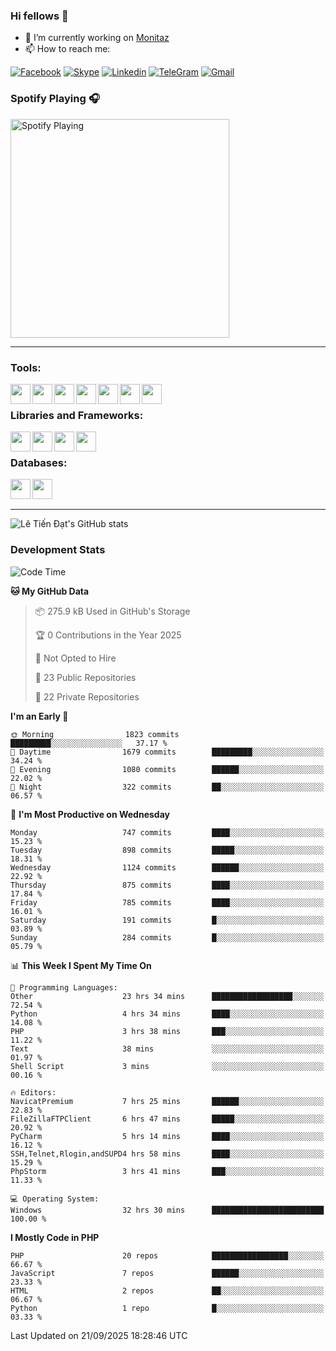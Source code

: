 ### Hi fellows 👋
- 🔭 I’m currently working on [Monitaz](https://monitaz.com/)
- 📫 How to reach me:

[![Facebook](https://img.shields.io/badge/Facebook-0000FF?logo=facebook&logoColor=white)](https://www.facebook.com/le.dat155)
[![Skype](https://img.shields.io/badge/Skype-blue?logo=skype&logoColor=white)](https://join.skype.com/invite/lr2sd8ZndbWr)
[![Linkedin](https://img.shields.io/badge/LinkedIn-0A66C2?logo=linkedin)](https://www.linkedin.com/in/ti%E1%BA%BFn-%C4%91%E1%BA%A1t-l%C3%AA-ba267a232/)
[![TeleGram](https://img.shields.io/badge/telegram-EF0EFF?logo=telegram)](https://t.me/subibi1505)
[![Gmail](https://img.shields.io/badge/Gmail-green?logo=gmail)](mailto:tiendat15599.dev@gmail.com)

### Spotify Playing 🎧
[<img src="https://tiendat-spotify.vercel.app/api/spotify" alt="Spotify Playing" width="350" />](https://open.spotify.com/user/21wi7t5t4zyugx5mgetrdo7xa)

---

### Tools:
<img align='left' height="32" width="32" src="https://upload.wikimedia.org/wikipedia/commons/thumb/c/c9/PhpStorm_Icon.svg/2048px-PhpStorm_Icon.svg.png">
<img align='left' height="32" width="32" src="https://upload.wikimedia.org/wikipedia/commons/thumb/1/1d/PyCharm_Icon.svg/1200px-PyCharm_Icon.svg.png">
<img align='left' height="32" width="32" src="https://cdn2.iconfinder.com/data/icons/pack1-baco-flurry-icons-style/512/XAMPP.png">
<img align='left' height="32" width="32" src="https://www.docker.com/wp-content/uploads/2022/03/vertical-logo-monochromatic.png">
<img align='left' height="32" width="32" src="https://www.mamp.info/images/icons/mamp-pro.png">
<img align='left' height="32" width="32" src="https://www.puttygen.com/wp-content/uploads/2019/05/Termius.png">
<img align='left' height="32" width="32" src="https://1475031.s21i.faiusr.com/4/1/ABUIABAEGAAg3dWc8AUoq7a8hAIwgAg4gAg.png">
<br>

### Libraries and Frameworks:
<img align='left' height="32" width="32" src="https://i0.wp.com/phocode.com/wp-content/uploads/2019/11/scrapyLogo.png?fit=300%2C300&ssl=1&w=640">
<img align='left' height="32" width="32" src="https://upload.wikimedia.org/wikipedia/commons/thumb/9/9a/Laravel.svg/985px-Laravel.svg.png">
<img align='left' height="32" width="32" src="https://cdn.worldvectorlogo.com/logos/codeigniter.svg">
<img align='left' height="32" width="32" src="https://upload.wikimedia.org/wikipedia/commons/thumb/e/ea/Zend-framework.svg/2560px-Zend-framework.svg.png">
<br>

### Databases:
<img align='left' height="32" width="32" src="https://download.logo.wine/logo/MySQL/MySQL-Logo.wine.png">
<img align='left' height="32" width="32" src="https://seeklogo.com/images/E/elasticsearch-logo-C75C4578EC-seeklogo.com.png">

<br>
<br>

---
![Lê Tiến Đạt's GitHub stats](https://github-readme-stats.vercel.app/api?username=tiendat15599&show_icons=true&count_private=true&theme=tokyonight)
### Development Stats


<!--START_SECTION:waka-->
![Code Time](http://img.shields.io/badge/Code%20Time-3%2C287%20hrs%2012%20mins-blue)

**🐱 My GitHub Data** 

> 📦 275.9 kB Used in GitHub's Storage 
 > 
> 🏆 0 Contributions in the Year 2025
 > 
> 🚫 Not Opted to Hire
 > 
> 📜 23 Public Repositories 
 > 
> 🔑 22 Private Repositories 
 > 
**I'm an Early 🐤** 

```text
🌞 Morning                1823 commits        █████████░░░░░░░░░░░░░░░░   37.17 % 
🌆 Daytime                1679 commits        █████████░░░░░░░░░░░░░░░░   34.24 % 
🌃 Evening                1080 commits        ██████░░░░░░░░░░░░░░░░░░░   22.02 % 
🌙 Night                  322 commits         ██░░░░░░░░░░░░░░░░░░░░░░░   06.57 % 
```
📅 **I'm Most Productive on Wednesday** 

```text
Monday                   747 commits         ████░░░░░░░░░░░░░░░░░░░░░   15.23 % 
Tuesday                  898 commits         █████░░░░░░░░░░░░░░░░░░░░   18.31 % 
Wednesday                1124 commits        ██████░░░░░░░░░░░░░░░░░░░   22.92 % 
Thursday                 875 commits         ████░░░░░░░░░░░░░░░░░░░░░   17.84 % 
Friday                   785 commits         ████░░░░░░░░░░░░░░░░░░░░░   16.01 % 
Saturday                 191 commits         █░░░░░░░░░░░░░░░░░░░░░░░░   03.89 % 
Sunday                   284 commits         █░░░░░░░░░░░░░░░░░░░░░░░░   05.79 % 
```


📊 **This Week I Spent My Time On** 

```text
💬 Programming Languages: 
Other                    23 hrs 34 mins      ██████████████████░░░░░░░   72.54 % 
Python                   4 hrs 34 mins       ████░░░░░░░░░░░░░░░░░░░░░   14.08 % 
PHP                      3 hrs 38 mins       ███░░░░░░░░░░░░░░░░░░░░░░   11.22 % 
Text                     38 mins             ░░░░░░░░░░░░░░░░░░░░░░░░░   01.97 % 
Shell Script             3 mins              ░░░░░░░░░░░░░░░░░░░░░░░░░   00.16 % 

🔥 Editors: 
NavicatPremium           7 hrs 25 mins       ██████░░░░░░░░░░░░░░░░░░░   22.83 % 
FileZillaFTPClient       6 hrs 47 mins       █████░░░░░░░░░░░░░░░░░░░░   20.92 % 
PyCharm                  5 hrs 14 mins       ████░░░░░░░░░░░░░░░░░░░░░   16.12 % 
SSH,Telnet,Rlogin,andSUPD4 hrs 58 mins       ████░░░░░░░░░░░░░░░░░░░░░   15.29 % 
PhpStorm                 3 hrs 41 mins       ███░░░░░░░░░░░░░░░░░░░░░░   11.33 % 

💻 Operating System: 
Windows                  32 hrs 30 mins      █████████████████████████   100.00 % 
```

**I Mostly Code in PHP** 

```text
PHP                      20 repos            █████████████████░░░░░░░░   66.67 % 
JavaScript               7 repos             ██████░░░░░░░░░░░░░░░░░░░   23.33 % 
HTML                     2 repos             ██░░░░░░░░░░░░░░░░░░░░░░░   06.67 % 
Python                   1 repo              █░░░░░░░░░░░░░░░░░░░░░░░░   03.33 % 
```




 Last Updated on 21/09/2025 18:28:46 UTC
<!--END_SECTION:waka-->
